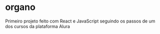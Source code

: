 # organo
Primeiro projeto feito com React e JavaScript seguindo os passos de um dos cursos da plataforma Alura
